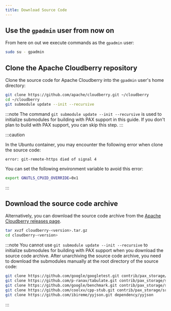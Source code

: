 ```yaml
---
title: Download Source Code
---
```


## Use the `gpadmin` user from now on

From here on out we execute commands as the `gpadmin` user:

```bash
sudo su - gpadmin
```

## Clone the Apache Cloudberry repository

Clone the source code for Apache Cloudberry into the `gpadmin` user's home directory:

```bash
git clone https://github.com/apache/cloudberry.git ~/cloudberry
cd ~/cloudberry
git submodule update --init --recursive
```

:::note
The command `git submodule update --init --recursive` is used to initialize submodules for building with PAX support in this guide. If you don't plan to build with PAX support, you can skip this step.
:::

:::caution

In the Ubuntu container, you may encounter the following error when clone the source code:

```
error: git-remote-https died of signal 4
```

You can set the following environment variable to avoid this error:

```bash
export GNUTLS_CPUID_OVERRIDE=0x1
```
:::

## Download the source code archive

Alternatively, you can download the source code archive from the [Apache Cloudberry releases page](https://github.com/apache/cloudberry/releases).

```bash
tar xvzf cloudberry-<version>.tar.gz
cd cloudberry-<version>
```

:::note
You cannot use `git submodule update --init --recursive` to initialize submodules for building with PAX support when you download the source code archive. After unarchiving the source code archive,  you need to download the submodules manually at the root directory of the source code:

```bash
git clone https://github.com/google/googletest.git contrib/pax_storage/src/cpp/contrib/googletest
git clone https://github.com/p-ranav/tabulate.git contrib/pax_storage/src/cpp/contrib/tabulate
git clone https://github.com/google/benchmark.git contrib/pax_storage/src/cpp/contrib/googlebench
git clone https://github.com/coolxv/cpp-stub.git contrib/pax_storage/src/cpp/contrib/cpp-stub
git clone https://github.com/ibireme/yyjson.git dependency/yyjson
```
:::
